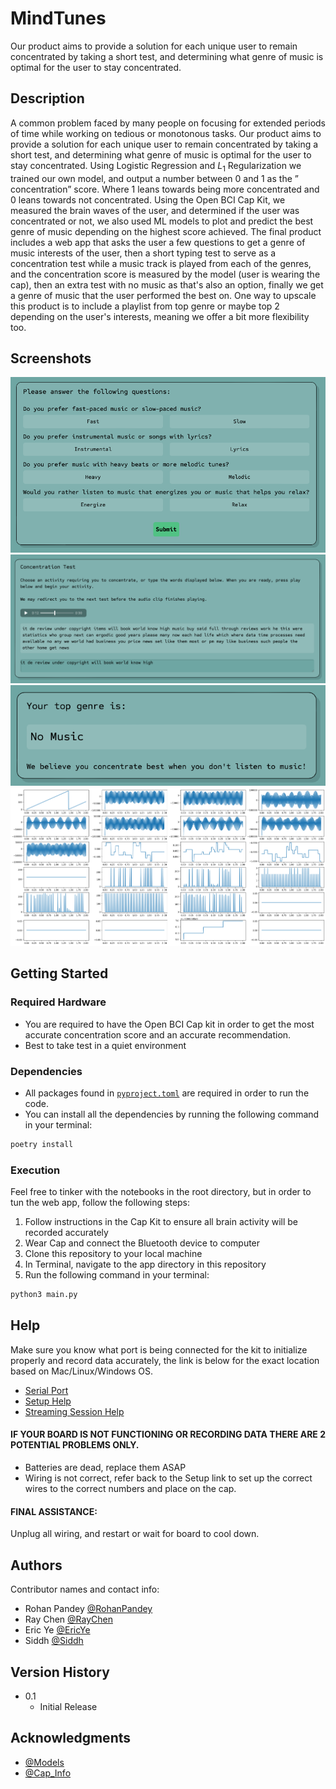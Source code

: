 # MindTunes

Our product aims to provide a solution for each unique user to remain concentrated by taking a short test, and determining what genre of music is optimal for the user to stay concentrated.

## Description

A common problem faced by many people on focusing for extended periods of time while working on tedious or monotonous tasks. Our product aims to provide a solution for each unique user to remain concentrated by taking a short test, and determining what genre of music is optimal for the user to stay concentrated. Using Logistic Regression and $L_1$ Regularization we trained our own model, and output a number between 0 and 1 as the ” concentration” score. Where 1 leans towards being more concentrated and 0 leans towards not concentrated. Using the Open BCI Cap Kit, we measured the brain waves of the user, and determined if the user was concentrated or not, we also used ML models to plot and predict the best genre of music depending on the highest score achieved. The final product includes  a web app that asks the user a few questions to get a genre of music interests of the user, then a short typing test to serve as a concentration test while a music track is played from each of the genres, and the concentration score is measured by the model (user is wearing the cap), then an extra test with no music as that's also an option, finally we get a genre of music that the user performed the best on. One way to upscale this product is to include a playlist from top genre or maybe top 2 depending on the user's interests, meaning we offer a bit more flexibility too.

## Screenshots
![Survey](screenshots/survey.png)
![Concentration Test](screenshots/test.png)
![Results](screenshots/results.png)
![Data](screenshots/graphs.png)

## Getting Started

### Required Hardware

* You are required to have the Open BCI Cap kit in order to get the most accurate concentration score and an accurate recommendation.
* Best to take test in a quiet environment

### Dependencies

* All packages found in [`pyproject.toml`](pyproject.toml) are required in order
to run the code.
* You can install all the dependencies by running the following command in your terminal:
```bash
poetry install
```

### Execution

Feel free to tinker with the notebooks in the root directory, but in order
to tun the web app, follow the following steps:

1. Follow instructions in the Cap Kit to ensure all brain activity will be recorded accurately
2. Wear Cap and connect the Bluetooth device to computer
3. Clone this repository to your local machine
3. In Terminal, navigate to the app directory in this repository
4. Run the following command in your terminal:
```bash
python3 main.py
```

## Help

Make sure you know what port is being connected for the kit to initialize properly and record data accurately, the link is below for the exact location based on Mac/Linux/Windows OS.

* [Serial Port](https://brainflow.readthedocs.io/en/stable/SupportedBoards.html#openbci)
* [Setup Help](https://docs.openbci.com/GettingStarted/Boards/CytonGS/#:~:text=Your%20OpenBCI%20USB%20Dongle%E2%80%8B&text=The%20serial%20port%20is%20called,to%20interface%20your%20Cyton%20board.)
* [Streaming Session Help](https://openbci.com/forum/index.php?p=/discussion/2677/brainflowerror-unable-to-prepare-streaming-session)

#### IF YOUR BOARD IS NOT FUNCTIONING OR RECORDING DATA THERE ARE 2 POTENTIAL PROBLEMS ONLY.

* Batteries are dead, replace them ASAP
* Wiring is not correct, refer back to the Setup link to set up the correct wires to the correct numbers and place on the cap.

#### FINAL ASSISTANCE:

Unplug all wiring, and restart or wait for board to cool down.

## Authors

Contributor names and contact info:

* Rohan Pandey [@RohanPandey](mailto:rpande@uw.edu)
* Ray Chen [@RayChen](mailto:raychen8@uw.edu)
* Eric Ye [@EricYe](mailto:ericy4@uw.edu)
* Siddh [@Siddh](tel:4259008490)

## Version History

* 0.1
    * Initial Release

## Acknowledgments

* [@Models](https://scikit-learn.org/stable/index.html)
* [@Cap_Info](https://shop.openbci.com/products/all-in-one-gelfree-electrode-cap-bundle)